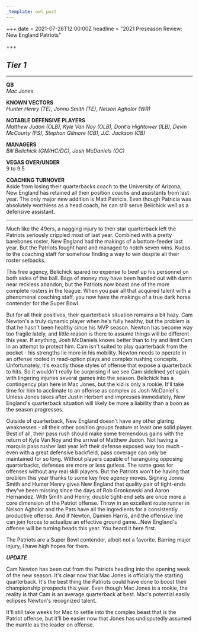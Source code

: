 ```yaml
---
_template: owl_post
---
```


+++
date = 2021-07-26T12:00:00Z
headline = "2021 Preseason Review: New England Patriots"

+++
## _Tier 1_

***

**QB**  
_Mac Jones_

**KNOWN VECTORS**  
_Hunter Henry (TE), Jonnu Smith (TE), Nelson Agholor (WR)_

**NOTABLE DEFENSIVE PLAYERS**  
_Matthew Judon (OLB),_ _Kyle Van Noy (OLB), Dont'a Hightower (ILB), Devin McCourty (FS), Stephon Gilmore (CB), J.C. Jackson (CB)_

**MANAGERS**  
_Bill Belichick (GM/HC/DC), Josh McDaniels (OC)_

**VEGAS OVER/UNDER**  
9 to 9.5

**COACHING TURNOVER**  
Aside from losing their quarterbacks coach to the University of Arizona, New England has retained all their position coachs and assistants from last year. The only major new addition is Matt Patricia. Even though Patricia was absolutely worthless as a head coach, he can still serve Belichick well as a defensive assistant.

***

Much like the 49ers, a nagging injury to their star quarterback left the Patriots seriously crippled most of last year. Combined with a pretty barebones roster, New England had the makings of a bottom-feeder last year. But the Patriots fought hard and managed to notch seven wins. Kudos to the coaching staff for somehow finding a way to win despite all their roster setbacks.

This free agency, Belichick spared no expense to beef up his personnel on both sides of the ball. Bags of money may have been handed out with damn near reckless abandon, but the Patriots now boast one of the more complete rosters in the league. When you pair all that acquired talent with a phenomenal coaching staff, you now have the makings of a true dark horse contender for the Super Bowl.

But for all their positives, their quarterback situation remains a bit hazy. Cam Newton's a truly dynamic player when he's fully healthy, but the problem is that he hasn't been healthy since his MVP season. Newton has become way too fragile lately, and little reason is there to assume things will be different this year. If anything, Josh McDaniels knows better than to try and limit Cam in an attempt to protect him. Cam isn't suited to play quarterback from the pocket - his strengths lie more in his mobility. Newton needs to operate in an offense rooted in read-option plays and complex rushing concepts. Unfortunately, it's exactly those styles of offense that expose a quarterback to hits. So it wouldn't really be surprising if we see Cam sidelined yet again with lingering injuries several games into the season. Belichick has a contingency plan here in Mac Jones, but the kid is only a rookie. It'll take time for him to acclimate to an offense as complex as Josh McDaniel's. Unless Jones takes after Justin Herbert and impresses immediately, New England's quarterback situation will likely be more a liability than a boon as the season progresses.

Outside of quarterback, New England doesn't have any other glaring weaknesses - all their other position groups feature at least one solid player. Best of all, their pass rush should make some tremendous gains with the return of Kyle Van Noy and the arrival of Matthew Judon. Not having a marquis pass rusher last year left their defense exposed way too much - even with a great defensive backfield, pass coverage can only be maintained for so long. Without players capable of haranguing opposing quarterbacks, defenses are more or less gutless. The same goes for offenses without any real skill players. But the Patriots won't be having that problem this year thanks to some key free agency moves. Signing Jonnu Smith and Hunter Henry gives New England that quality pair of tight-ends they've been missing since the days of Rob Gronkowski and Aaron Hernandez. With Smith and Henry, double tight-end sets are once more a core dimension of the Patriot offense. Throw in an excellent route runner in Nelson Agholor and the Pats have all the ingredients for a consistently productive offense. And if Newton, Damien Harris, and the offensive line can join forces to actualize an effective ground game...New England's offense will be turning heads this year. You heard it here first.

The Patriots are a Super Bowl contender, albeit not a favorite. Barring major injury, I have high hopes for them.

**_UPDATE_**

Cam Newton has been cut from the Patriots heading into the opening week of the new season. It's clear now that Mac Jones is officially the starting quarterback. It's the best thing the Patriots could have done to boost their championship prospects this year. Even though Mac Jones is a rookie, the reality is that Cam is an average quarterback at best. Mac's potential easily eclipses Newton's recognized talent. 

It'll still take weeks for Mac to settle into the complex beast that is the Patriot offense, but it'll be easier now that Jones has undisputedly assumed the mantle as the leader on offense.
